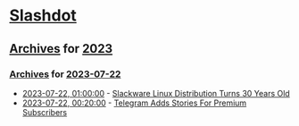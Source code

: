 # [Slashdot](../../../README.md)

## [Archives](../../index.md) for [2023](../index.md)

### [Archives](../../index.md) for [2023-07-22](index.md)

* [2023-07-22, 01:00:00](https://linux.slashdot.org/story/23/07/21/2138223/slackware-linux-distribution-turns-30-years-old?utm_source=rss1.0mainlinkanon&utm_medium=feed) - [Slackware Linux Distribution Turns 30 Years Old](https://linux.slashdot.org/story/23/07/21/2138223/slackware-linux-distribution-turns-30-years-old?utm_source=rss1.0mainlinkanon&utm_medium=feed)
* [2023-07-22, 00:20:00](https://tech.slashdot.org/story/23/07/21/2135204/telegram-adds-stories-for-premium-subscribers?utm_source=rss1.0mainlinkanon&utm_medium=feed) - [Telegram Adds Stories For Premium Subscribers](https://tech.slashdot.org/story/23/07/21/2135204/telegram-adds-stories-for-premium-subscribers?utm_source=rss1.0mainlinkanon&utm_medium=feed)
